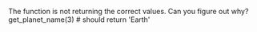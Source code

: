 The function is not returning the correct values. Can you figure out why?
get_planet_name(3) # should return 'Earth'